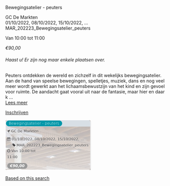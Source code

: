 Bewegingsatelier - peuters

GC De Markten  
01/10/2022, 08/10/2022, 15/10/2022, ... MAR\_202223\_Bewegingsatelier\_peuters  

Van 10:00 tot 11:00

*€90,00*

  

###### *Haast u! Er zijn nog maar enkele plaatsen over.*

  

Peuters ontdekken de wereld en zichzelf in dit wekelijks bewegingsatelier. Aan de hand van speelse bewegingen, spelletjes, muziek, dans en nog veel meer wordt gewerkt aan het lichaamsbewustzijn van het kind en zijn gevoel voor ruimte. De aandacht gaat vooral uit naar de fantasie, maar hier en daar k  ...  
[Lees meer](https://tickets.vgc.be/activity/subscribe/MAR_202223_Bewegingsatelier_peuters)

[Inschrijven](https://tickets.vgc.be/activity/subscribe/MAR_202223_Bewegingsatelier_peuters)

![](80214.png)

[Based on this search](https://tickets.vgc.be/activity/index?&vrijeplaatsen=1&Age%5B%5D=4%2C6&entity=244)